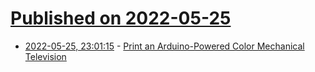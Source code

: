 # [Published on 2022-05-25](index.md)

* [2022-05-25, 23:01:15](https://news.ycombinator.com/item?id=31511958) - [Print an Arduino-Powered Color Mechanical Television](https://spectrum.ieee.org/mechanical-tv)
